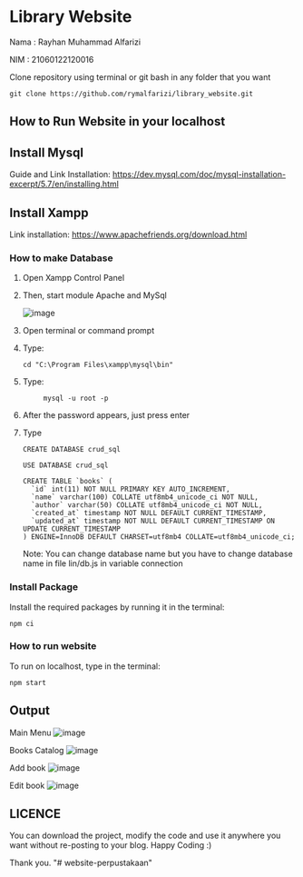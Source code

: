 # Library Website
Nama : Rayhan Muhammad Alfarizi

NIM  : 21060122120016

Clone repository using terminal or git bash in any folder that you want
```
git clone https://github.com/rymalfarizi/library_website.git
```
## How to Run Website in your localhost

## Install Mysql
Guide and Link Installation: https://dev.mysql.com/doc/mysql-installation-excerpt/5.7/en/installing.html
## Install Xampp
Link installation: https://www.apachefriends.org/download.html 

### How to make Database
1. Open Xampp Control Panel
2. Then, start module Apache and MySql

   ![image](https://github.com/user-attachments/assets/fe6b691a-c4fa-4341-931a-7c176a77085f)
3. Open terminal or command prompt
4. Type:
   ```shell
   cd "C:\Program Files\xampp\mysql\bin"
   ```
5. Type:
   ```shell
        mysql -u root -p
   ```
6. After the password appears, just press enter
7. Type
   ```shell
   CREATE DATABASE crud_sql
   ```
   ```shell
   USE DATABASE crud_sql
   ```
   ```shell
   CREATE TABLE `books` (
     `id` int(11) NOT NULL PRIMARY KEY AUTO_INCREMENT,
     `name` varchar(100) COLLATE utf8mb4_unicode_ci NOT NULL,
     `author` varchar(50) COLLATE utf8mb4_unicode_ci NOT NULL,
     `created_at` timestamp NOT NULL DEFAULT CURRENT_TIMESTAMP,
     `updated_at` timestamp NOT NULL DEFAULT CURRENT_TIMESTAMP ON UPDATE CURRENT_TIMESTAMP
   ) ENGINE=InnoDB DEFAULT CHARSET=utf8mb4 COLLATE=utf8mb4_unicode_ci;
   ```
   Note: You can change database name but you have to change database name in file lin/db.js in variable connection

### Install Package
Install the required packages by running it in the terminal:
```shell 
npm ci
```

### How to run website
To run on localhost, type in the terminal:
```shell
npm start
```

## Output
Main Menu
![image](https://github.com/user-attachments/assets/b0a77143-7564-4508-a63a-99dfd75b6a94)

Books Catalog
![image](https://github.com/user-attachments/assets/0cf0cca9-da4e-4dbc-8bac-19b13bb33adb)

Add book
![image](https://github.com/user-attachments/assets/eeb63c20-c22e-4fa9-adbf-c05268d7eef2)

Edit book
![image](https://github.com/user-attachments/assets/ee2b5d9b-4e55-4e14-8e34-86b5b4992268)

## LICENCE
You can download the project, modify the code and use it anywhere you want without re-posting to your blog. Happy Coding :)

Thank you.
"# website-perpustakaan" 
